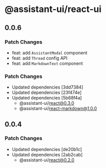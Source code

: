 # @assistant-ui/react-ui

## 0.0.6

### Patch Changes

- feat: add `AssistantModal` component
- feat: add `Thread` config API
- feat: add `MarkdownText` component

### Patch Changes

- Updated dependencies [3dd7384]
- Updated dependencies [23f474e]
- Updated dependencies [5b68f4a]
  - @assistant-ui/react@0.3.0
  - @assistant-ui/react-markdown@1.0.0

## 0.0.4

### Patch Changes

- Updated dependencies [de20b1c]
- Updated dependencies [2ab2cab]
  - @assistant-ui/react@0.2.0

